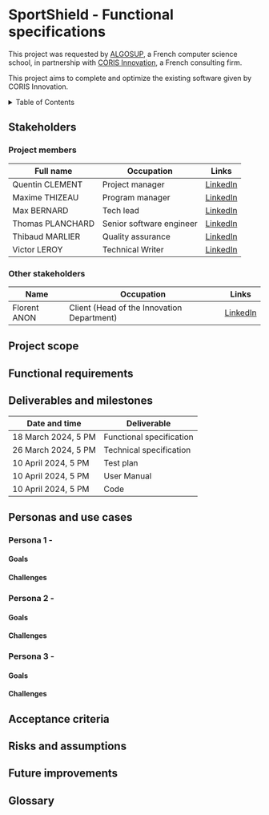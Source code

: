 # SportShield - Functional specifications

This project was requested by [ALGOSUP](https://algosup.com), a French computer science school, in partnership with [CORIS Innovation](https://www.corisinnovation.com/), a French consulting firm.

This project aims to complete and optimize the existing software given by CORIS Innovation.

<details>
<summary>Table of Contents</summary>

- [Stakeholders](#stakeholders)
  - [Project members](#project-members)
  - [Other stakeholders](#other-stakeholders)
- [Project scope](#project-scope)
- [Functional requirements](#functional-requirements)
- [Deliverables and milestones](#deliverables-and-milestones)
- [Personas and use cases](#personas-and-use-cases)
  - [Persona 1 -](#persona-1--)
    - [Goals](#goals)
    - [Challenges](#challenges)
  - [Persona 2 -](#persona-2--)
    - [Goals](#goals-1)
    - [Challenges](#challenges-1)
  - [Persona 3 -](#persona-3--)
    - [Goals](#goals-2)
    - [Challenges](#challenges-2)
- [Acceptance criteria](#acceptance-criteria)
- [Risks and assumptions](#risks-and-assumptions)
- [Future improvements](#future-improvements)
- [Glossary](#glossary)
</summary></details>

## Stakeholders

### Project members

| Full name        | Occupation               | Links                                                               |
| ---------------- | ------------------------ | ------------------------------------------------------------------- |
| Quentin CLEMENT  | Project manager          | [LinkedIn](https://linkedin.com/in/quentin-cl%C3%A9ment-939110221/) |
| Maxime THIZEAU   | Program manager          | [LinkedIn](https://linkedin.com/in/maxime-thizeau-0b311a293)        |
| Max BERNARD      | Tech lead                | [LinkedIn](https://linkedin.com/in/max-bernard-b77680210)           |
| Thomas PLANCHARD | Senior software engineer | [LinkedIn](https://linkedin.com/in/thomas-planchard-461782221/)     |
| Thibaud MARLIER  | Quality assurance        | [LinkedIn](https://linkedin.com/in/thibaud-marlier/)                |
| Victor LEROY     | Technical Writer         | [LinkedIn](https://linkedin.com/in/victor-leroy-64baa3229/)         |

### Other stakeholders

| Name           | Occupation                               | Links                                            |
| -------------- | ---------------------------------------- | ------------------------------------------------ |
| Florent ANON | Client (Head of the Innovation Department) | [LinkedIn](https://linkedin.com/in/florentanon/) |

## Project scope

## Functional requirements

## Deliverables and milestones

| Date and time       | Deliverable              |
| --------------------| ------------------------ |
| 18 March 2024, 5 PM | Functional specification |
| 26 March 2024, 5 PM | Technical specification  |
| 10 April 2024, 5 PM | Test plan                |
| 10 April 2024, 5 PM | User Manual              |
| 10 April 2024, 5 PM | Code                     |

## Personas and use cases

### Persona 1 - 

#### Goals

#### Challenges

### Persona 2 - 

#### Goals

#### Challenges

### Persona 3 -

#### Goals

#### Challenges

## Acceptance criteria

## Risks and assumptions

## Future improvements

## Glossary
